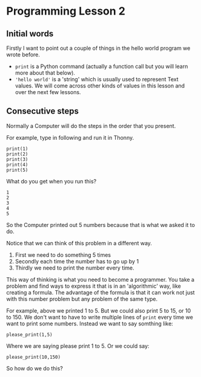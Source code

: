 # Programming Lesson 2

## Initial words

Firstly I want to point out a couple of things in the hello world program we wrote before.

* `print` is a Python command (actually a function call but you will learn more about that below).
* `'hello world'` is a 'string' which is usually used to represent Text values. We will come across other kinds of values in this lesson and over the next few lessons.

## Consecutive steps

Normally a Computer will do the steps in the order that you present.

For example, type in following and run it in Thonny.

```
print(1)
print(2)
print(3)
print(4)
print(5)
```

What do you get when you run this?

```
1
2
3
4
5
```

So the Computer printed out 5 numbers because that is what we asked it to do.

Notice that we can think of this problem in a different way.

1. First we need to do something 5 times
2. Secondly each time the number has to go up by 1
3. Thirdly we need to print the number every time.

This way of thinking is what you need to become a programmer. You take a problem and find ways to express it that is in an 'algorithmic' way, like creating a formula. The advantage of the formula is that it can work not just with this number problem but any problem of the same type.

For example, above we printed 1 to 5. But we could also print 5 to 15, or 10 to 150. We don't want to have to write multiple lines of `print` every time we want to print some numbers. Instead we want to say somthing like:

```
please_print(1,5)
```

Where we are saying please print 1 to 5.
Or we could say:

```
please_print(10,150)
```

So how do we do this?

